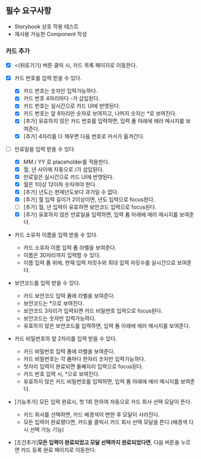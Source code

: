## 필수 요구사항

- Storybook 상호 작용 테스트
- 재사용 가능한 Component 작성

### 카드 추가

- [x] <(뒤로가기) 버튼 클릭 시, 카드 목록 페이지로 이동한다.
- [x] 카드 번호를 입력 받을 수 있다.

  - [x] 카드 번호는 숫자만 입력가능하다.
  - [x] 카드 번호 4자리마다 -가 삽입된다.
  - [x] 카드 번호는 실시간으로 카드 UI에 반영된다.
  - [x] 카드 번호는 앞 8자리만 숫자로 보여지고, 나머지 숫자는 \*로 보여진다.
  - [x] [추가] 유효하지 않은 카드 번호를 입력하면, 입력 폼 아래에 에러 메시지를 보여준다.
  - [x] [추가] 4자리를 다 채우면 다음 번호로 커서가 옮겨간다.

- [ ] 만료일을 입력 받을 수 있다.

  - [x] MM / YY 로 placeholder를 적용한다.
  - [x] 월, 년 사이에 자동으로 /가 삽입된다.
  - [x] 만료일은 실시간으로 카드 UI에 반영된다.
  - [x] 월은 1이상 12이하 숫자여야 한다.
  - [x] [추가] 년도는 현재년도보다 과거일 수 없다.
  - [x] [추가] 월 입력 길이가 2이상이면, 년도 입력으로 focus된다.
  - [ ] [추가] 월, 년 입력이 유효하면 보안코드 입력으로 focus된다.
  - [x] [추가] 유효하지 않은 만료일을 입력하면, 입력 폼 아래에 에러 메시지를 보여준다.

- 카드 소유자 이름을 입력 받을 수 있다.

  - 카드 소유자 이름 입력 폼 라벨을 보여준다.
  - 이름은 30자리까지 입력할 수 있다.
  - 이름 입력 폼 위에, 현재 입력 자릿수와 최대 입력 자릿수를 실시간으로 보여준다.

- 보안코드를 입력 받을 수 있다.

  - 카드 보안코드 입력 폼에 라벨을 보여준다.
  - 보안코드는 \*으로 보여진다.
  - 보안코드 3자리가 입력되면 카드 비밀번호 입력으로 focus된다.
  - 보안코드는 숫자만 입력가능하다.
  - 유효하지 않은 보안코드를 입력하면, 입력 폼 아래에 에러 메시지를 보여준다.

- 카드 비밀번호의 앞 2자리를 입력 받을 수 있다.

  - 카드 비밀번호 입력 폼에 라벨을 보여준다.
  - 카드 비밀번호는 각 폼마다 한자리 숫자만 입력가능하다.
  - 첫자리 입력이 완료되면 둘째자리 입력으로 focus된다.
  - 카드 번호 입력 시, \*으로 보여진다.
  - 유효하지 않은 카드 비밀번호를 입력하면, 입력 폼 아래에 에러 메시지를 보여준다.

- [기능추가] 모든 입력 완료시, 첫 1회 한하여 자동으로 카드 회사 선택 모달이 뜬다.

  - 카드 회사를 선택하면, 카드 배경색이 변한 후 모달이 사라진다.
  - 모든 입력이 완료됐다면, 카드를 클릭시 카드 회사 선택 모달을 뜬다.(배경색 다시 선택 가능 기능)

- [조건추가]**모든 입력이 완료되었고 모달 선택까지 완료되었다면**, 다음 버튼을 누르면 카드 등록 완료 페이지로 이동한다.
